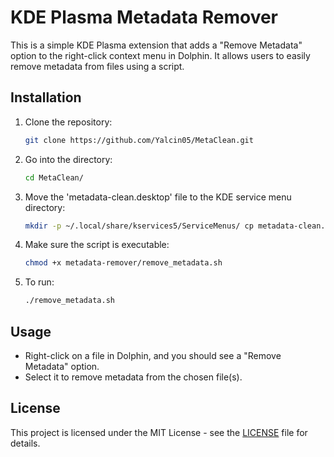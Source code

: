 # KDE Plasma Metadata Remover

This is a simple KDE Plasma extension that adds a "Remove Metadata" option to the right-click context menu in Dolphin. It allows users to easily remove metadata from files using a script.

## Installation

1. Clone the repository:
   ```bash
   git clone https://github.com/Yalcin05/MetaClean.git
   ```
2. Go into the directory:
   ```bash
   cd MetaClean/
   ```

5. Move the 'metadata-clean.desktop' file to the KDE service menu directory:
   ```bash
   mkdir -p ~/.local/share/kservices5/ServiceMenus/ cp metadata-clean.desktop ~/.local/share/kservices5/ServiceMenus/```

4. Make sure the script is executable:
   ```bash
   chmod +x metadata-remover/remove_metadata.sh
   ```
   
6. To run:
   ```bash
   ./remove_metadata.sh
   ```

## Usage

- Right-click on a file in Dolphin, and you should see a "Remove Metadata" option.
- Select it to remove metadata from the chosen file(s).

## License

This project is licensed under the MIT License - see the [LICENSE](LICENSE) file for details.
